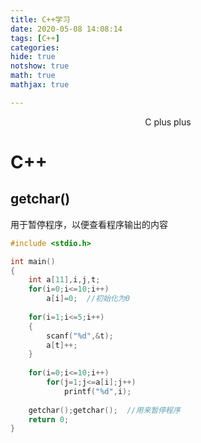 ```yaml
---
title: C++学习
date: 2020-05-08 14:08:14
tags: [C++]
categories:
hide: true
notshow: true
math: true
mathjax: true

---
```


<center>C plus plus</center>
<!--more-->

# C++

## getchar()
用于暂停程序，以便查看程序输出的内容

```cpp
#include <stdio.h>

int main()
{
    int a[11],i,j,t;
    for(i=0;i<=10;i++)
        a[i]=0;  //初始化为0
    
    for(i=1;i<=5;i++)
    {
        scanf("%d",&t);
        a[t]++;
    }
    
    for(i=0;i<=10;i++)
        for(j=1;j<=a[i];j++)
            printf("%d",i);
    
    getchar();getchar();  //用来暂停程序
    return 0;
}
```
